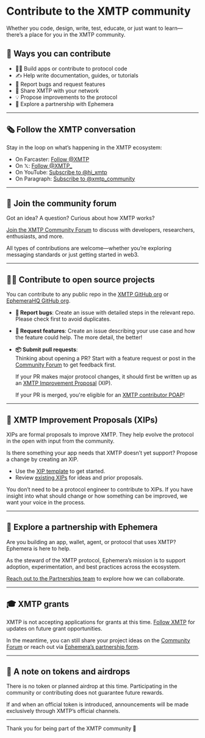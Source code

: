 # Contribute to the XMTP community

Whether you code, design, write, test, educate, or just want to learn—there’s a place for you in the XMTP community.

## 🚀 Ways you can contribute

- 🧑‍💻 Build apps or contribute to protocol code
- ✍️ Help write documentation, guides, or tutorials
- 🐛 Report bugs and request features
- 📣 Share XMTP with your network
- 💡 Propose improvements to the protocol
- 🤝 Explore a partnership with Ephemera

---

## 🗞️ Follow the XMTP conversation

Stay in the loop on what’s happening in the XMTP ecosystem:

- On Farcaster: [Follow @XMTP](https://farcaster.xyz/xmtp)
- On 𝕏: [Follow @XMTP\_](https://x.com/xmtp_)
- On YouTube: [Subscribe to @hi_xmtp](https://www.youtube.com/@hi_xmtp)
- On Paragraph: [Subscribe to @xmtp_community](https://paragraph.com/@xmtp_community)

---

## 💬 Join the community forum

Got an idea? A question? Curious about how XMTP works?

[Join the XMTP Community Forum](https://community.xmtp.org/) to discuss with developers, researchers, enthusiasts, and more.

All types of contributions are welcome—whether you’re exploring messaging standards or just getting started in web3.

---

## 🧑‍💻 Contribute to open source projects

You can contribute to any public repo in the [XMTP GitHub org](https://github.com/xmtp) or [EphemeraHQ GitHub org](https://github.com/ephemeraHQ).

- **🐛 Report bugs**: Create an issue with detailed steps in the relevant repo. Please check first to avoid duplicates.

- **🌟 Request features**: Create an issue describing your use case and how the feature could help. The more detail, the better!

- **📦 Submit pull requests**:  
  Thinking about opening a PR? Start with a feature request or post in the [Community Forum](https://community.xmtp.org/) to get feedback first.

  If your PR makes major protocol changes, it should first be written up as an [XMTP Improvement Proposal](https://github.com/xmtp/XIPs/blob/main/XIPs/xip-0-purpose-process.md) (XIP).

  If your PR is merged, you're eligible for an [XMTP contributor POAP](https://www.gitpoap.io/s/xmtp)!

---

## 📜 XMTP Improvement Proposals (XIPs)

XIPs are formal proposals to improve XMTP. They help evolve the protocol in the open with input from the community.

Is there something your app needs that XMTP doesn’t yet support? Propose a change by creating an XIP.

- Use the [XIP template](https://github.com/xmtp/XIPs/blob/main/xip-template.md) to get started.
- Review [existing XIPs](https://github.com/xmtp/XIPs/tree/main/XIPs) for ideas and prior proposals.

You don’t need to be a protocol engineer to contribute to XIPs. If you have insight into what should change or how something can be improved, we want your voice in the process.

---

## 🤝 Explore a partnership with Ephemera

Are you building an app, wallet, agent, or protocol that uses XMTP? Ephemera is here to help.

As the steward of the XMTP protocol, Ephemera’s mission is to support adoption, experimentation, and best practices across the ecosystem.

[Reach out to the Partnerships team](https://forms.gle/UMCFjB8ukiMxBxnK6) to explore how we can collaborate.

---

## 🎓 XMTP grants

XMTP is not accepting applications for grants at this time. [Follow XMTP](#️-follow-the-xmtp-conversation) for updates on future grant opportunities.

In the meantime, you can still share your project ideas on the [Community Forum](https://community.xmtp.org/) or reach out via [Ephemera’s partnership form](https://forms.gle/UMCFjB8ukiMxBxnK6).

---

## 📝 A note on tokens and airdrops

There is no token or planned airdrop at this time. Participating in the community or contributing does not guarantee future rewards.

If and when an official token is introduced, announcements will be made exclusively through XMTP’s official channels.

---

Thank you for being part of the XMTP community 💌